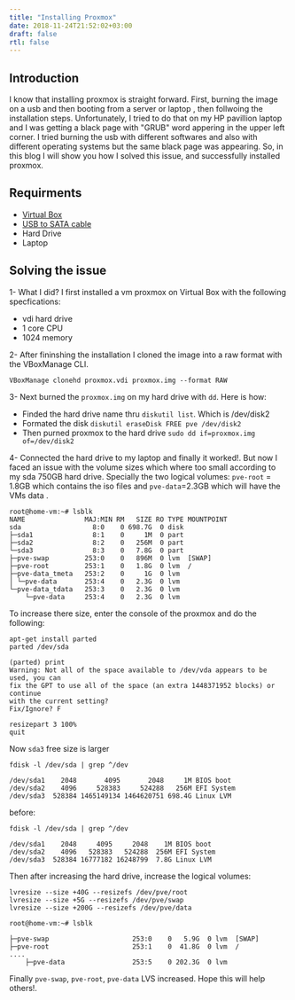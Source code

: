 ```yaml
---
title: "Installing Proxmox"
date: 2018-11-24T21:52:02+03:00
draft: false
rtl: false
---
```


## Introduction

I know that installing proxmox is straight forward. First, burning the image on a usb and then booting from a server or laptop , then follwoing the installation steps. Unfortunately, I tried to do that on my HP pavillion laptop and I was getting a black page with "GRUB" word appering in the upper left corner. I tried burning the usb with different softwares and also with different operating systems but the same black page was appearing. So, in this blog I will show you how I solved this issue, and successfully installed proxmox.

## Requirments

- [Virtual Box](https://www.virtualbox.org/wiki/Downloads)
- [USB to SATA cable](https://www.amazon.com/StarTech-com-SATA-Drive-Adapter-Cable/dp/B00HJZJI84)
- Hard Drive
- Laptop

## Solving the issue

1- What I did? I first installed a vm proxmox on Virtual Box with the following specfications:

- vdi hard drive
- 1 core CPU
- 1024 memory

2- After fininshing the installation I cloned the image into a raw format with the VBoxManage CLI. 

    VBoxManage clonehd proxmox.vdi proxmox.img --format RAW

3- Next burned the `proxmox.img` on my hard drive with `dd`. Here is how:

- Finded the hard drive name thru `diskutil list`. Which is /dev/disk2
- Formated the disk `diskutil eraseDisk FREE pve /dev/disk2`
- Then purned proxmox to the hard drive `sudo dd if=proxmox.img of=/dev/disk2`

4- Connected the hard drive to my laptop and finally it worked!. But now I faced an issue with the volume sizes which where too small according to my sda 750GB hard drive. Specially the two logical volumes: `pve-root` = 1.8GB which contains the iso files and `pve-data`=2.3GB which will have the VMs data . 

    root@home-vm:~# lsblk
    NAME               MAJ:MIN RM   SIZE RO TYPE MOUNTPOINT
    sda                  8:0    0 698.7G  0 disk 
    ├─sda1               8:1    0     1M  0 part 
    ├─sda2               8:2    0   256M  0 part 
    └─sda3               8:3    0   7.8G  0 part 
    ├─pve-swap         253:0    0   896M  0 lvm  [SWAP]
    ├─pve-root         253:1    0   1.8G  0 lvm  /
    ├─pve-data_tmeta   253:2    0     1G  0 lvm  
    │ └─pve-data       253:4    0   2.3G  0 lvm  
    └─pve-data_tdata   253:3    0   2.3G  0 lvm  
        └─pve-data     253:4    0   2.3G  0 lvm  

To increase there size, enter the console of the proxmox and do the following:

    apt-get install parted
    parted /dev/sda 
    
    (parted) print
    Warning: Not all of the space available to /dev/vda appears to be used, you can
    fix the GPT to use all of the space (an extra 1448371952 blocks) or continue
    with the current setting? 
    Fix/Ignore? F 

    resizepart 3 100%
    quit

Now `sda3` free size is larger 

    fdisk -l /dev/sda | grep ^/dev

    /dev/sda1    2048       4095       2048     1M BIOS boot
    /dev/sda2    4096     528383     524288   256M EFI System
    /dev/sda3  528384 1465149134 1464620751 698.4G Linux LVM

before:

    fdisk -l /dev/sda | grep ^/dev

    /dev/sda1    2048     4095     2048    1M BIOS boot
    /dev/sda2    4096   528383   524288  256M EFI System
    /dev/sda3  528384 16777182 16248799  7.8G Linux LVM

Then after increasing the hard drive, increase the logical volumes:

    lvresize --size +40G --resizefs /dev/pve/root
    lvresize --size +5G --resizefs /dev/pve/swap
    lvresize --size +200G --resizefs /dev/pve/data

    root@home-vm:~# lsblk

    ├─pve-swap                     253:0    0   5.9G  0 lvm  [SWAP]
    ├─pve-root                     253:1    0  41.8G  0 lvm  /
    ....
        ├─pve-data                 253:5    0 202.3G  0 lvm  

Finally `pve-swap`, `pve-root`, `pve-data` LVS increased. Hope this will help others!.